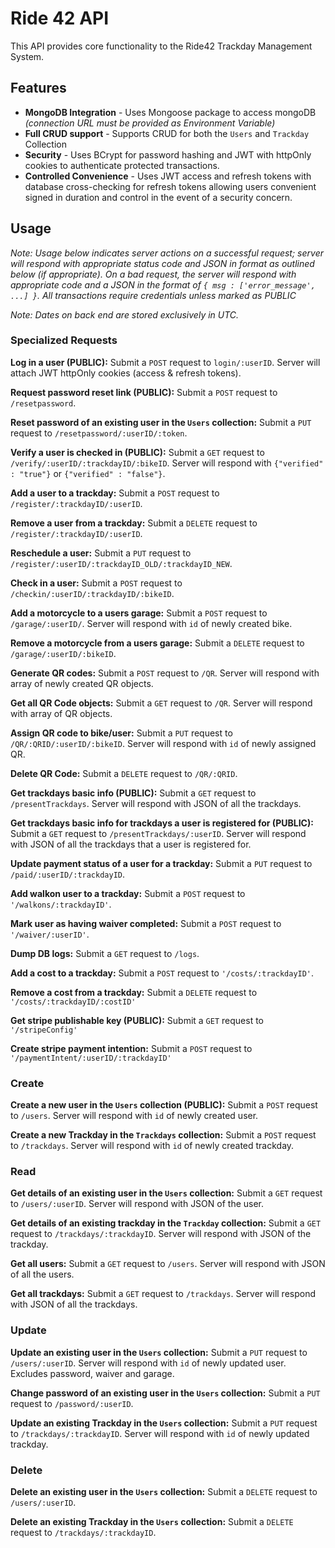 # Ride 42 API

This API provides core functionality to the Ride42 Trackday Management System.

## Features

* **MongoDB Integration** - Uses Mongoose package to access mongoDB *(connection URL must be provided as Environment Variable)*
* **Full CRUD support** - Supports CRUD for both the `Users` and `Trackday` Collection
* **Security** - Uses BCrypt for password hashing and JWT with httpOnly cookies to authenticate protected transactions. 
* **Controlled Convenience** - Uses JWT access and refresh tokens with database cross-checking for refresh tokens allowing users convenient signed in duration and control in the event of a security concern.

## Usage

*Note: Usage below indicates server actions on a successful request; server will respond with appropriate status code and JSON in format as outlined below (if appropriate). 
On a bad request, the server will respond with appropriate code and a JSON in the format of `{ msg : ['error_message', ...] }`. All transactions require credentials unless marked as PUBLIC*

*Note: Dates on back end are stored exclusively in UTC.*

### Specialized Requests

**Log in a user (PUBLIC):** Submit a `POST` request to `login/:userID`. Server will attach JWT httpOnly cookies (access & refresh tokens).

**Request password reset link (PUBLIC):** Submit a `POST` request to `/resetpassword`. 

**Reset password of an existing user in the `Users` collection:** Submit a `PUT` request to `/resetpassword/:userID/:token`. 

**Verify a user is checked in (PUBLIC):** Submit a `GET` request to `/verify/:userID/:trackdayID/:bikeID`. Server will respond with `{"verified" : "true"}` or `{"verified" : "false"}`.

**Add a user to a trackday:** Submit a `POST` request to `/register/:trackdayID/:userID`. 

**Remove a user from a trackday:** Submit a `DELETE` request to `/register/:trackdayID/:userID`.

**Reschedule a user:** Submit a `PUT` request to `/register/:userID/:trackdayID_OLD/:trackdayID_NEW`.

**Check in a user:** Submit a `POST` request to `/checkin/:userID/:trackdayID/:bikeID`.

**Add a motorcycle to a users garage:** Submit a `POST` request to `/garage/:userID/`. Server will respond with `id` of newly created bike.

**Remove a motorcycle from a users garage:** Submit a `DELETE` request to `/garage/:userID/:bikeID`.

**Generate QR codes:** Submit a `POST` request to `/QR`. Server will respond with array of newly created QR objects.

**Get all QR Code objects:** Submit a `GET` request to `/QR`. Server will respond with array of QR objects.

**Assign QR code to bike/user:** Submit a `PUT` request to `/QR/:QRID/:userID/:bikeID`. Server will respond with `id` of newly assigned QR.

**Delete QR Code:** Submit a `DELETE` request to `/QR/:QRID`.

**Get trackdays basic info (PUBLIC):** Submit a `GET` request to `/presentTrackdays`. Server will respond with JSON of all the trackdays.

**Get trackdays basic info for trackdays a user is registered for (PUBLIC):** Submit a `GET` request to `/presentTrackdays/:userID`. Server will respond with JSON of all the trackdays that a user is registered for.

**Update payment status of a user for a trackday:** Submit a `PUT` request to `/paid/:userID/:trackdayID`.

**Add walkon user to a trackday:** Submit a `POST` request to `'/walkons/:trackdayID'`.

**Mark user as having waiver completed:** Submit a `POST` request to `'/waiver/:userID'`.

**Dump DB logs:** Submit a `GET` request to `/logs`. 

**Add a cost to a trackday:** Submit a `POST` request to `'/costs/:trackdayID'`.

**Remove a cost from a trackday:** Submit a `DELETE` request to `'/costs/:trackdayID/:costID'`

**Get stripe publishable key (PUBLIC):** Submit a `GET` request to `'/stripeConfig'`

**Create stripe payment intention:** Submit a `POST` request to `'/paymentIntent/:userID/:trackdayID'`



### Create
**Create a new user in the `Users` collection (PUBLIC):** Submit a `POST` request to `/users`. Server will respond with `id` of newly created user.

**Create a new Trackday in the `Trackdays` collection:** Submit a `POST` request to `/trackdays`. Server will respond with `id` of newly created trackday.

### Read
**Get details of an existing user in the `Users` collection:** Submit a `GET` request to `/users/:userID`. Server will respond with JSON of the user.

**Get details of an existing trackday in the `Trackday` collection:** Submit a `GET` request to `/trackdays/:trackdayID`. Server will respond with JSON of the trackday.

**Get all users:** Submit a `GET` request to `/users`. Server will respond with JSON of all the users.

**Get all trackdays:** Submit a `GET` request to `/trackdays`. Server will respond with JSON of all the trackdays.

### Update
**Update an existing user in the `Users` collection:** Submit a `PUT` request to `/users/:userID`. Server will respond with `id` of newly updated user. Excludes password, waiver and garage.

**Change password of an existing user in the `Users` collection:** Submit a `PUT` request to `/password/:userID`. 

**Update an existing Trackday in the `Users` collection:** Submit a `PUT` request to `/trackdays/:trackdayID`. Server will respond with `id` of newly updated trackday.


### Delete
**Delete an existing user in the `Users` collection:** Submit a `DELETE` request to `/users/:userID`.

**Delete an existing Trackday in the `Users` collection:** Submit a `DELETE` request to `/trackdays/:trackdayID`.
